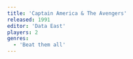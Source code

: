 ```yaml
---
title: 'Captain America & The Avengers'
released: 1991
editor: 'Data East'
players: 2
genres:
  - 'Beat them all'
---
```

